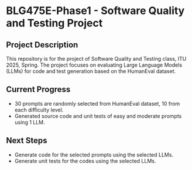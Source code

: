 # BLG475E-Phase1 - Software Quality and Testing Project

## Project Description
This repository is for the project of Software Quality and Testing class, ITU 2025, Spring.
The project focuses on evaluating Large Language Models (LLMs) for code and test generation based on the HumanEval dataset.

## Current Progress
- 30 prompts are randomly selected from HumanEval dataset, 10 from each difficulty level.
- Generated source code and unit tests of easy and moderate prompts using 1 LLM.

## Next Steps
- Generate code for the selected prompts using the selected LLMs.
- Generate unit tests for the codes using the selected LLMs.